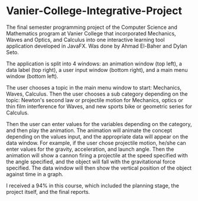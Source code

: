 # Vanier-College-Integrative-Project
The final semester programming project of the Computer Science and Mathematics program at Vanier College that incorporated Mechanics, 
Waves and Optics, and Calculus into one interactive learning tool application developed in JavaFX. 
Was done by Ahmad El-Baher and Dylan Seto.

The application is split into 4 windows: an animation window (top left), a data label (top right), a user input window (bottom right),
and a main menu window (bottom left).

The user chooses a topic in the main menu window to start: Mechanics, Waves, Calculus. Then the user chooses a sub category depending
on the topic: Newton's second law or projectile motion for Mechanics, optics or thin film interference for Waves, and new sports bike
or geometric series for Calculus.

Then the user can enter values for the variables depending on the category, and then play the animation. The animation will animate
the concept depending on the values input, and the appropriate data will appear on the data window. For example, if the user chose
projectile motion, he/she can enter values for the gravity, acceleration, and launch angle. Then the animation will show a cannon
firing a projectile at the speed specified with the angle specified, and the object will fall with the gravitational force
specified. The data window will then show the vertical position of the object against time in a graph.

I received a 94% in this course, which included the planning stage, the project itself, and the final reports.
